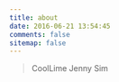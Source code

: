 ```yaml
---
title: about
date: 2016-06-21 13:54:45
comments: false
sitemap: false
---
```

> CoolLime
> Jenny Sim

